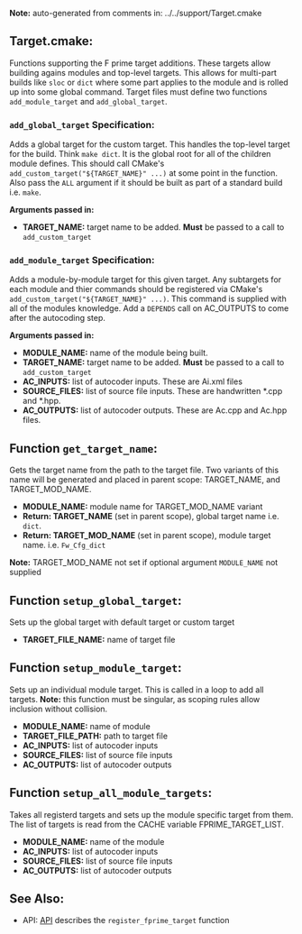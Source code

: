 **Note:** auto-generated from comments in: ../../support/Target.cmake

## Target.cmake:

Functions supporting the F prime target additions. These targets allow building agains modules
and top-level targets. This allows for multi-part builds like `sloc` or `dict` where some part
applies to the module and is rolled up into some global command. Target files must define two
functions `add_module_target` and `add_global_target`.

### `add_global_target` Specification:

Adds a global target for the custom target. This handles the top-level target for the build.
Think `make dict`. It is the global root for all of the children module defines. This should call
CMake's `add_custom_target("${TARGET_NAME}" ...)` at some point in the function. Also pass the
`ALL` argument if it should be built as part of a standard build i.e. `make`.

**Arguments passed in:**
 - **TARGET_NAME:** target name to be added. **Must** be passed to a call to `add_custom_target`

### `add_module_target` Specification:

Adds a module-by-module target for this given target. Any subtargets for each module and thier
commands should be registered via CMake's `add_custom_target("${TARGET_NAME}" ...)`. This command
is supplied with all of the modules knowledge. Add a `DEPENDS` call on AC_OUTPUTS to come after
the autocoding step.

**Arguments passed in:**
 - **MODULE_NAME:** name of the module being built.
 - **TARGET_NAME:** target name to be added. **Must** be passed to a call to `add_custom_target`
 - **AC_INPUTS:** list of autocoder inputs. These are Ai.xml files
 - **SOURCE_FILES:** list of source file inputs. These are handwritten *.cpp and *.hpp.
 - **AC_OUTPUTS:** list of autocoder outputs. These are Ac.cpp and Ac.hpp files.


## Function `get_target_name`:

Gets the target name from the path to the target file. Two variants of this name will be
generated and placed in parent scope: TARGET_NAME, and TARGET_MOD_NAME.

- **MODULE_NAME:** module name for TARGET_MOD_NAME variant
- **Return: TARGET_NAME** (set in parent scope), global target name i.e. `dict`.
- **Return: TARGET_MOD_NAME** (set in parent scope), module target name. i.e. `Fw_Cfg_dict`

**Note:** TARGET_MOD_NAME not set if optional argument `MODULE_NAME` not supplied


## Function `setup_global_target`:

Sets up the global target with default target or custom target
- **TARGET_FILE_NAME:** name of target file


## Function `setup_module_target`:

Sets up an individual module target. This is called in a loop to add all targets. **Note:** this
function must be singular, as scoping rules allow inclusion without collision.

- **MODULE_NAME:** name of module
- **TARGET_FILE_PATH:** path to target file
- **AC_INPUTS:** list of autocoder inputs
- **SOURCE_FILES:** list of source file inputs
- **AC_OUTPUTS:** list of autocoder outputs


## Function `setup_all_module_targets`:

Takes all registerd targets and sets up the module specific target from them. The list of targets
is read from the CACHE variable FPRIME_TARGET_LIST.

- **MODULE_NAME:** name of the module
- **AC_INPUTS:** list of autocoder inputs
- **SOURCE_FILES:** list of source file inputs
- **AC_OUTPUTS:** list of autocoder outputs


## See Also:
 - API: [API](../API.md) describes the `register_fprime_target` function


